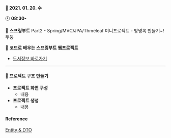 **:date: 2021. 01. 20. 수**

:clock8: **08:30-**

:bookmark_tabs: **스프링부트** Part2 - Spring/MVC/JPA/Thmeleaf 미니프로젝트 - 방명록 만들기~! 뚜둥

:green_book: **코드로 배우는 스프링부트 웹프로젝트**

* [도서정보 바로가기](http://www.kyobobook.co.kr/product/detailViewKor.laf?ejkGb=KOR&mallGb=KOR&barcode=9791189184070&orderClick=LEA&Kc=)

---



####  :tulip: 프로젝트 구조 만들기 

* **프로젝트 화면 구성**
  * 내용
* **프로젝트 생성**
  * 내용





#### Reference

[Entity & DTO](https://gmlwjd9405.github.io/2018/12/25/difference-dao-dto-entity.html)



